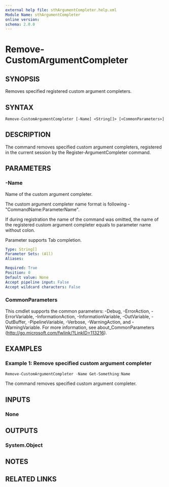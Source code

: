 ```yaml
---
external help file: sthArgumentCompleter.help.xml
Module Name: sthArgumentCompleter
online version:
schema: 2.0.0
---
```


# Remove-CustomArgumentCompleter

## SYNOPSIS

Removes specified registered custom argument completers.

## SYNTAX

```
Remove-CustomArgumentCompleter [-Name] <String[]> [<CommonParameters>]
```

## DESCRIPTION

The command removes specified custom argument completers, registered in the current session by the Register-ArgumentCompleter command.

## PARAMETERS

### -Name

Name of the custom argument completer.

The custom argument completer name format is following - "CommandName:ParameterName".

If during registration the name of the command was omitted, the name of the registered custom argument completer equals to parameter name without colon.

Parameter supports Tab completion.

```yaml
Type: String[]
Parameter Sets: (All)
Aliases:

Required: True
Position: 0
Default value: None
Accept pipeline input: False
Accept wildcard characters: False
```

### CommonParameters

This cmdlet supports the common parameters: -Debug, -ErrorAction, -ErrorVariable, -InformationAction, -InformationVariable, -OutVariable, -OutBuffer, -PipelineVariable, -Verbose, -WarningAction, and -WarningVariable.
For more information, see about_CommonParameters (http://go.microsoft.com/fwlink/?LinkID=113216).

## EXAMPLES

### Example 1: Remove specified custom argument completer

```powershell
Remove-CustomArgumentCompleter -Name Get-Something:Name
```

The command removes specified custom argument completer.

## INPUTS

### None

## OUTPUTS

### System.Object

## NOTES

## RELATED LINKS
